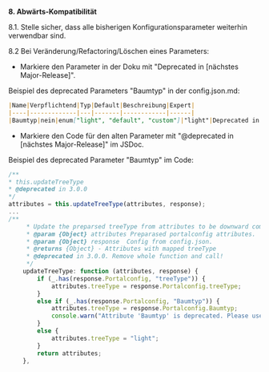 **8. Abwärts-Kompatibilität**

8.1. Stelle sicher, dass alle bisherigen Konfigurationsparameter weiterhin verwendbar sind.

8.2 Bei Veränderung/Refactoring/Löschen eines Parameters:
* Markiere den Parameter in der Doku mit "Deprecated in [nächstes Major-Release]".

Beispiel des deprecated Parameters "Baumtyp" in der config.json.md:

```markdown
|Name|Verpflichtend|Typ|Default|Beschreibung|Expert|
|----|-------------|---|-------|------------|------|
|Baumtyp|nein|enum["light", "default", "custom"]|"light"|Deprecated in 3.0.0 Bitte Attribut "treeType" verwenden.|false|
```

* Markiere den Code für den alten Parameter mit "@deprecated in [nächstes Major-Release]" im JSDoc.

Beispiel des deprecated Parameter "Baumtyp" im Code:
```javascript
/**
* this.updateTreeType
* @deprecated in 3.0.0
*/
attributes = this.updateTreeType(attributes, response);
...
/**
     * Update the preparsed treeType from attributes to be downward compatible.
     * @param {Object} attributes Preparased portalconfig attributes.
     * @param {Object} response  Config from config.json.
     * @returns {Object} - Attributes with mapped treeType
     * @deprecated in 3.0.0. Remove whole function and call!
     */
    updateTreeType: function (attributes, response) {
        if (_.has(response.Portalconfig, "treeType")) {
            attributes.treeType = response.Portalconfig.treeType;
        }
        else if (_.has(response.Portalconfig, "Baumtyp")) {
            attributes.treeType = response.Portalconfig.Baumtyp;
            console.warn("Attribute 'Baumtyp' is deprecated. Please use 'treeType' instead.");
        }
        else {
            attributes.treeType = "light";
        }
        return attributes;
    },
```

